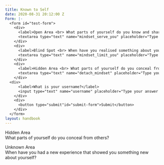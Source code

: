 ```yaml
---
title: Known to Self
date: 2020-08-31 20:12:00 Z
Form: |-
  <form id="test-form">
    <div>
      <label>Open Area <br> What parts of yourself do you know and share with others?</label>
      <textarea type="text" name="mindset_serve_you" placeholder="Type your answer here"/></textarea>
    </div>
    <div>
      <label>Blind Spot <br> When have you realised something about yourself through your relationships with other people?</label>
      <textarea type="text" name="mindset_limit_you" placeholder="Type your answer here"/></textarea>
    </div>
    <div>
      <label>Hidden Area <br> What parts of yourself do you conceal from others?</label>
      <textarea type="text" name="detach_mindset" placeholder="Type your answer here"/></textarea>
    </div>
  <div>
      <label>What is your username?</label>
      <input type="text" name="username" placeholder="Type your answer here"/></input>
    </div>
    <div>
      <button type="submit"id="submit-form">Submit</button>
    </div>
  </form>
layout: handbook
---
```


Hidden Area\
What parts of yourself do you conceal from others?

Unknown Area\
When have you had a new experience that showed you something new about yourself?